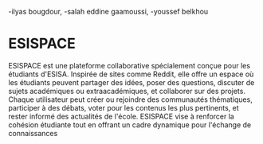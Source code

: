 
-ilyas bougdour,
-salah eddine gaamoussi,
-youssef belkhou

# ESISPACE

ESISPACE est une plateforme collaborative spécialement conçue pour les étudiants
d'ESISA. Inspirée de sites comme Reddit, elle offre un espace où les étudiants peuvent
partager des idées, poser des questions, discuter de sujets académiques ou extraacadémiques, et collaborer sur des projets. Chaque utilisateur peut créer ou rejoindre des
communautés thématiques, participer à des débats, voter pour les contenus les plus pertinents, et rester informé des actualités de l'école. ESISPACE vise à renforcer la
cohésion étudiante tout en offrant un cadre dynamique pour l'échange de connaissances
